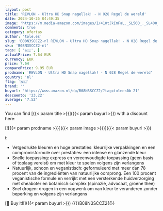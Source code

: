 ```yaml
---
layout: post
title: 'REVLON - Ultra HD Snap nagellak! - N 028 Regel de wereld'
date: 2024-10-25 04:49:35
image: 'https://m.media-amazon.com/images/I/410tJkImFaL._SL500_._SL400_.jpg'
comments: true
category: ofertas
author: 'tole.es'
slug: 'B08N3SCCZ2-nl REVLON - Ultra HD Snap nagellak! - N 028 Regel de wereld'
sku: 'B08N3SCCZ2-nl'
tags: [ '🇳🇱', ]
actualPrice: 7.64 EUR
currency: EUR
price: 7.64
comparePrice: 9.95 EUR
prodname: 'REVLON - Ultra HD Snap nagellak! - N 028 Regel de wereld'
country: 'nl'
flag: '🇳🇱'
brand: ''
buyurl: 'https://www.amazon.nl/dp/B08N3SCCZ2/?tag=tolees0b-21'
descuento: '23.22'
average: '7.52'
---
```


You can find [{{< param title >}}]({{< param buyurl >}}) with a discount here:

[![{{< param prodname >}}]({{< param image >}})]({{< param buyurl >}})

ℹ️:

- Vetgedrukte kleuren en hoge prestaties: kleurrijke verpakkingen en een compromisformule over prestaties: een intense en glanzende kleur
- Snelle toepassing: express en vereenvoudigde toepassing (geen basis of toplaag vereist) om met kleur te spelen volgens zijn verlangens
- Natuurlijk, schoon en veganistisch: geformuleerd met meer dan 78 procent van de ingrediënten van natuurlijke oorsprong. Een 100 procent veganistische formule en verrijkt met een versterkende huidverzorging met sheaboter en botanisch complex (spinazie, advocaat, groene thee)
- Snel drogen: drogen in een oogwenk om van kleur te veranderen zonder beperking en volgens zijn verlangens

[🛒 Buy it!!]({{< param buyurl >}})
{{<world>}}B08N3SCCZ2{{</world>}}
